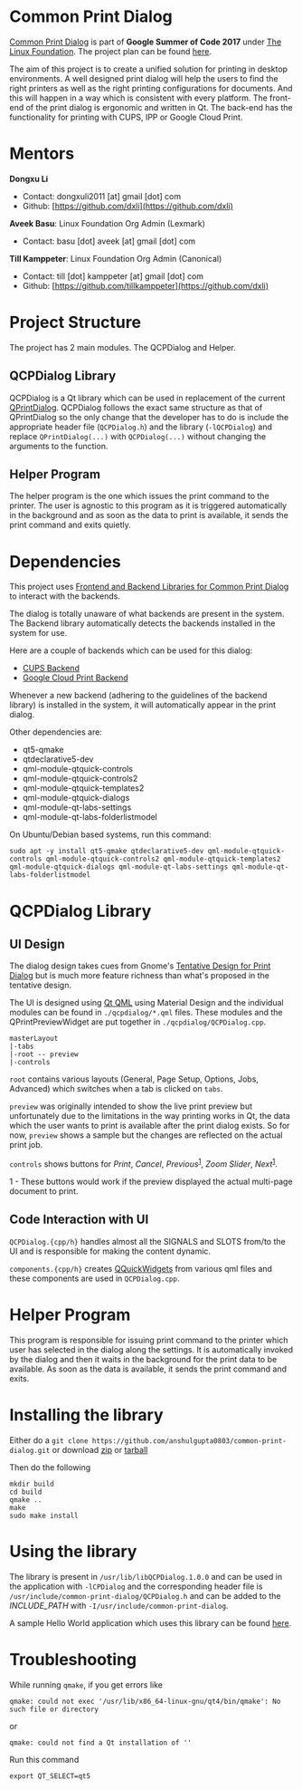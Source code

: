 # Common Print Dialog
[Common Print Dialog](https://summerofcode.withgoogle.com/projects/#4923803856535552) is part of __Google Summer of Code 2017__ under [The Linux Foundation](https://www.linuxfoundation.org/). The project plan can be found [here](https://docs.google.com/document/d/1OhPCdYRYftfQkuKljjjCNdxcnsm-6TlluyGeQL35tdM/edit).

The aim of this project is to create a unified solution for printing in desktop environments. A well designed print dialog will help the users to find the right printers as well as the right printing configurations for documents. And this will happen in a way which is consistent with every platform. The front-end of the print dialog is ergonomic and written in Qt. The back-end has the functionality for printing with CUPS, IPP or Google Cloud Print.

# Mentors
__Dongxu Li__
- Contact: dongxuli2011 [at] gmail [dot] com
- Github: [https://github.com/dxli](https://github.com/dxli)

__Aveek Basu__: Linux Foundation Org Admin (Lexmark)
- Contact: basu [dot] aveek [at] gmail [dot] com

__Till Kamppeter__: Linux Foundation Org Admin (Canonical)
- Contact: till [dot] kamppeter [at] gmail [dot] com
- Github: [https://github.com/tillkamppeter](https://github.com/dxli)

# Project Structure
The project has 2 main modules. The QCPDialog and Helper.

## QCPDialog Library
QCPDialog is a Qt library which can be used in replacement of the current [QPrintDialog](https://doc.qt.io/qt-5/qprintdialog.html). QCPDialog follows the exact same structure as that of QPrintDialog so the only change that the developer has to do is include the appropriate header file (`QCPDialog.h`) and the library (`-lQCPDialog`) and replace `QPrintDialog(...)` with `QCPDialog(...)` without changing the arguments to the function.

## Helper Program
The helper program is the one which issues the print command to the printer. The user is agnostic to this program as it is triggered automatically in the background and as soon as the data to print is available, it sends the print command and exits quietly.

# Dependencies
This project uses [Frontend and Backend Libraries for Common Print Dialog](https://github.com/NilanjanaLodh/OpenPrinting_CPD_Libraries) to interact with the backends.

The dialog is totally unaware of what backends are present in the system. The Backend library automatically detects the backends installed in the system for use.

Here are a couple of backends which can be used for this dialog:
- [CUPS Backend](https://github.com/NilanjanaLodh/OpenPrinting_CUPS_Backend)
- [Google Cloud Print Backend](https://github.com/dracarys09/gcp-backend)

Whenever a new backend (adhering to the guidelines of the backend library) is installed in the system, it will automatically appear in the print dialog.

Other dependencies are:
- qt5-qmake
- qtdeclarative5-dev
- qml-module-qtquick-controls
- qml-module-qtquick-controls2
- qml-module-qtquick-templates2
- qml-module-qtquick-dialogs
- qml-module-qt-labs-settings
- qml-module-qt-labs-folderlistmodel

On Ubuntu/Debian based systems, run this command:
```
sudo apt -y install qt5-qmake qtdeclarative5-dev qml-module-qtquick-controls qml-module-qtquick-controls2 qml-module-qtquick-templates2 qml-module-qtquick-dialogs qml-module-qt-labs-settings qml-module-qt-labs-folderlistmodel
```
# QCPDialog Library
## UI Design
The dialog design takes cues from Gnome's [Tentative Design for Print Dialog](https://wiki.gnome.org/Design/OS/Printing#Tentative_Design) but is much more feature richness than what's proposed in the tentative design.

The UI is designed using [Qt QML](https://doc.qt.io/qt-5/qtqml-index.html) using Material Design and the individual modules can be found in `./qcpdialog/*.qml` files. These modules and the QPrintPreviewWidget are put together in `./qcpdialog/QCPDialog.cpp`.

```
masterLayout
|-tabs
|-root -- preview
|-controls
```

`root` contains various layouts (General, Page Setup, Options, Jobs, Advanced) which switches when a tab is clicked on `tabs`.

`preview` was originally intended to show the live print preview but unfortunately due to the limitations in the way printing works in Qt, the data which the user wants to print is available after the print dialog exists. So for now, `preview` shows a sample but the changes are reflected on the actual print job.

`controls` shows buttons for _Print_, _Cancel_, _Previous_<sup>[1](#footnote1)</sup>, _Zoom Slider_, _Next_<sup>[1](#1)</sup>.

<a name="#footnote1">1</a> - These buttons would work if the preview displayed the actual multi-page document to print.

## Code Interaction with UI
`QCPDialog.{cpp/h}` handles almost all the SIGNALS and SLOTS from/to the UI and is responsible for making the content dynamic.

`components.{cpp/h}` creates [QQuickWidgets](https://doc.qt.io/qt-5/qquickwidget.html) from various qml files and these components are used in `QCPDialog.cpp`.

# Helper Program
This program is responsible for issuing print command to the printer which user has selected in the dialog along the settings. It is automatically invoked by the dialog and then it waits in the background for the print data to be available. As soon as the data is available, it sends the print command and exits.

# Installing the library
Either do a `git clone https://github.com/anshulgupta0803/common-print-dialog.git` or download [zip](https://github.com/anshulgupta0803/common-print-dialog/zipball/master) or [tarball](https://github.com/anshulgupta0803/common-print-dialog/tarball/master)

Then do the following
```
mkdir build
cd build
qmake ..
make
sudo make install
```
# Using the library
The library is present in `/usr/lib/libQCPDialog.1.0.0` and can be used in the application with `-lCPDialog` and the corresponding header file is `/usr/include/common-print-dialog/QCPDialog.h` and can be added to the _INCLUDE_PATH_ with `-I/usr/include/common-print-dialog`.

A sample Hello World application which uses this library can be found [here](https://github.com/anshulgupta0803/printTest).

# Troubleshooting
While running `qmake`, if you get errors like
```
qmake: could not exec '/usr/lib/x86_64-linux-gnu/qt4/bin/qmake': No such file or directory
```
or
```
qmake: could not find a Qt installation of ''
```

Run this command
```
export QT_SELECT=qt5
```
